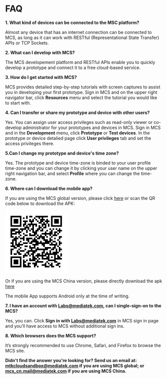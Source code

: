 # FAQ

**1. What kind of devices can be connected to the MSC platform?**

Almost any device that has an internet connection can be connected to MCS, as long as it can work with RESTful (Representational State Transfer) APIs or TCP Sockets.

**2. What can I develop with MCS?**

The MCS developement platform and RESTful APIs enable you to quickly develop a prototype and connect it to a free cloud-based service.

**3. How do I get started with MCS?**

MCS provides detailed step-by-step tutorials with screen captures to assist you in developing your first prototype. Sign in MCS and on the upper right navigator bar, click **Resources** menu and select the tutorial you would like to start with.


**4. Can I transfer or share my prototype and device with other users?**

Yes. You can assign user access privileges such as read-only viewer or co-develop administrator for your prototypes and devices in MCS. Sign in MCS and in the **Development** menu, click **Prototype** or **Test devices**. In the prototype or device detalied page click **User privileges** tab and set the access privileges there.

**5.Can I change my prototype and device's time zone?**

Yes. The prototype and device time-zone is binded to your user profile time-zone and you can change it by clicking your user name on the upper right navigation bar, and select **Profile** where you can change the time-zone.


**6. Where can I download the mobile app?**

If you are using the MCS global version, please click [here](https://play.google.com/store/apps/details?id=com.mediatek.iotcloud) or scan the QR code below to download the APK:

![](../images/Mobile_application/img_mobileapplication_00.png)


Or if you are using the MCS China version, please directly download the apk [here](https://s3.cn-north-1.amazonaws.com.cn/mtk.linkit/mcs-latest-production-release.apk)


The mobile App supports Android only at the time of writing.

**7. I have an account with Labs@mediatek.com, can I single-sign-on to the MCS?**

Yes, you can. Click **Sign in with Labs@mediatek.com** in MCS sign in page and you’ll have access to MCS without additional sign ins.


**8. Which browsers does the MCS support?**

It’s  strongly recommended to use Chrome, Safari, and Firefox to browse the MCS site.




**Didn't find the answer you're looking for? Send us an email at: <mtkcloudsandbox@mediatek.com> if you are using MCS global; or <mcs_cn.mail@mediatek.com> if you are using MCS China.**
